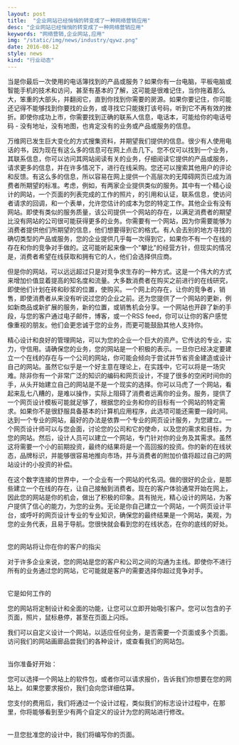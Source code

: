```yaml
---
layout: post
title:  "企业网站已经悄悄的转变成了一种网络营销应用"
desc: "企业网站已经悄悄的转变成了一种网络营销应用"
keywords: "网络营销,企业网站,应用"
img: "/static/img/news/industry/qywz.png"
date: 2016-08-12
style: news
kind: "行业动态"
---
```


当是你最后一次使用的电话簿找到的产品或服务？如果你有一台电脑，平板电脑或智能手机的技术和访问，甚至有基本的了解，这可能是很难记住，当你拖着那么大，笨重的大部头，并翻阅它，直到你找到你需要的房源。如果你要记住，你可能还记得不能够找到你要找的业务，或寻找它只能拨打该号码，听到它不再有效的挫折。即使你成功上市，你需要找到正确的联系人信息，电话本，可能给你的电话号码 - 没有地址，没有地图，也肯定没有的业务或产品或服务的信息。

万维网已发生巨大变化的方式搜集资料，并期望我们提供的信息。很少有人使用电话的书，因为现在有这么多的信息可在网上点击几下。您不仅可以找到一个业务，其联系信息，你可以访问其网站阅读有关的业务，仔细阅读它提供的产品或服务，请求更多的信息，并在许多情况下，进行在线采购。您还可以搜索其他用户的评论和反馈。有这么多的信息，所以容易在网上提供一个高层次的无障碍网页已成为消费者所期望的标准。考虑，例如，有两家企业提供类似的服务。其中有一个精心设计的网站，一个页面的列表完成的工作的照片，的引用和认证，联系信息，使访问者请求的回调，和一个表单，允许您估计的成本为您的特定工作。其他企业有没有网站。即使有类似的服务质量，该公司提供一个网站的存在，以满足消费者的期望比没有网站的公司很可能获得更多的业务。你需要有一个网站，因为你需要能够为消费者提供他们所期望的信息，他们想要得到它的格式。有人会去别的地方寻找的确切类型的产品或服务，您的企业提供几乎每一次得到它，如果你不有一个在线的存在和你的竞争对手做的。这可能听起来像一个"攀比"的经营方针，但现实的情况是，消费者希望在线获取和拥有它的人，他们会选择供应商。

但是你的网站，可以远远超过只是对竞争求生存的一种方式。这是一个伟大的方式来增加价值显着提高的知名度和流量。大多数消费者在购买之前进行的在线研究，即使他们计划在砖和砂浆的位置，使购买。一个网上的存在，让你的竞争者，销售，即使消费者从来没有听说过您的企业之前。还为您提供了一个网站的更新，例如新商品或新扩展的服务，新的位置，或销售机会分享。一个网站也开辟了新的手段，与您的客户通过电子邮件，博客，或一个RSS feed，你可以让你的客户感觉像重视的朋友。他们会更忠诚于您的业务，而更可能鼓励其他人支持你。

精心设计和良好的管理网站，可以为您的企业一个巨大的资产。它传达的专业，实力，守信用。请确保您的业务，您的网站是一个积极的表示。一旦你已经决定要建立一个在线的存在与一个公司的网站，你可能会倾向于尝试并节省资金建造或设计自己的网站。虽然它似乎是一个好主意在理论上，在实践中，它可以将是一场灾难。除非你有一个非常广泛的知识的编码和网页设计，不提了很多的空闲时间你的手，从头开始建立自己的网站是不是一个现实的选择。你可以马虎了一个网站，看起来乱七八糟的，是难以操作，实际上阻碍了消费者远离你的业务。服务，提供了一个网页设计模板可能就足够了，根据您的业务和你的目标有一个网站的特定需求。如果你不是很舒服具备基本的计算机应用程序，此选项可能还需要一段时间。达到一个专业的网站，最好的办法是依靠一个专业的网页设计服务，为您建立。一个网页设计师可以与您会面，讨论您的公司和它的使命，以及您的需求和目标，为您的网站。然后，设计人员可以建立一个网站，专门针对你的业务及其需求。虽然这将需要一个小的前期投资，最终的结果将是一个高回报的投资。你的新的在线状态，品牌标识，并能够很容易地推向市场，并与消费者的附加价值将超过自己的网站设计的小投资的补偿。

在这个数字连接的世界中，一个企业有一个网站的代名词。做的很好的企业，是那些建立一个在线的存在，让自己接触到消费者。现在的客户体验通常开始在网上，​​因此您的网站是你的机会，做出了积极的印象。具有抛光，精心设计的网站，为客户提供了信心的能力，为您的业务。无论是你自己建立一个网站，一个网页设计平台，或呼吁的网页设计专业的专业知识，确保您的最终结果是一个网站，美观，为您的业务代表，且易于导航。您很快就会看到您的在线状态，在你的底线的好处。

<br />
您的网站将让你在你的客户的指尖

对于许多企业来说，您的网站是您的客户和公司之间的沟通为主线。即使你不进行所有的业务通过您的网站，它可能就是客户的需要选择你超过竞争对手。

<br />
它是如何工作的

您的网站将定制设计和全面的功能，让您可以立即开始吸引客户。您可以包含的子页面，照片，鼠标悬停，甚至在页面上闪烁。

我们可以自定义设计一个网站，以适应任何业务，是否需要一个页面或多个页面。访问我们的网站画廊品尝我们的各种设计，或查看我们的网站包。

<br />
当你准备好开始：

您可以选择一个网站上的软件包，或者你可以请求报价，告诉我们你想要在您的网站上。如果您要求报价，我们会向您详细估算。

您支付的费用后，我们将通过一个设计过程，类似我们的标志设计过程中，在那里，你将能够看到至少有两个自定义的设计为您的网站进行修改。

<br />
一旦您批准您的设计中，我们将编写你的页面。
